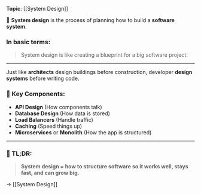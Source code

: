 **Topic**: [[System Design]]

📌 **System design** is the process of planning how to build a **software system**. 
### In basic terms:

> System design is like creating a blueprint for a big software project.

---
Just like **architects** design buildings before construction, developer **design systems** before writing code.

### 🧱 Key Components:

- **API Design** (How components talk)
- **Database Design** (How data is stored)
- **Load Balancers** (Handle traffic)
- **Caching** (Speed things up)
- **Microservices** or **Monolith** (How the app is structured)

---
### 🧠 TL;DR:

> **System design = how to structure software so it works well, stays fast, and can grow big.**

→ [[System Design]]